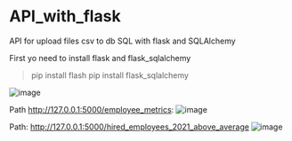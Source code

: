 # API_with_flask
API for upload files csv to db SQL with flask and SQLAlchemy

First yo need to install flask and flask_sqlalchemy

> pip install flash
> pip install flask_sqlalchemy

![image](https://github.com/fhuaricachac/API_with_flask/assets/58884576/2adcc749-4069-47f4-8724-74151899e6f0)


Path http://127.0.0.1:5000/employee_metrics:
![image](https://github.com/fhuaricachac/API_with_flask/assets/58884576/25c8c24b-c9fc-42a3-ac7f-282aa2eb8090)


Path: http://127.0.0.1:5000/hired_employees_2021_above_average
![image](https://github.com/fhuaricachac/API_with_flask/assets/58884576/d02cd326-138c-4115-a930-5d7325de6d6a)
